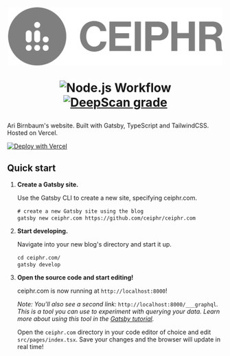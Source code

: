 <!--suppress HtmlDeprecatedAttribute -->
<h1 align="center">
   <a href="https://www.ceiphr.com/">
      <!--suppress CheckImageSize -->
      <img width="500px" alt="Profile Logo" src="readme-banner.png">
   </a>
   
   ![Node.js Workflow](https://github.com/ceiphr/ceiphr.com/actions/workflows/node.js.yml/badge.svg)
   [![DeepScan grade](https://deepscan.io/api/teams/14605/projects/17692/branches/413247/badge/grade.svg?token=a1fa0980263b30233c0ddf1e9c3ed778290db2ee)](https://deepscan.io/dashboard#view=project&tid=14605&pid=17692&bid=413247)
</h1>

Ari Birnbaum's website. Built with Gatsby, TypeScript and TailwindCSS. Hosted on Vercel.

[![Deploy with Vercel](https://vercel.com/button)](https://vercel.com/new/git/external?repository-url=https%3A%2F%2Fgithub.com%2Fceiphr%2Fceiphr.com&project-name=ceiphr&repo-name=ceiphr.com)

## Quick start

1. **Create a Gatsby site.**

   Use the Gatsby CLI to create a new site, specifying ceiphr.com.

   ```shell
   # create a new Gatsby site using the blog
   gatsby new ceiphr.com https://github.com/ceiphr/ceiphr.com
   ```

1. **Start developing.**

   Navigate into your new blog's directory and start it up.

   ```shell
   cd ceiphr.com/
   gatsby develop
   ```

1. **Open the source code and start editing!**

   ceiphr.com is now running at `http://localhost:8000`!

   _Note: You'll also see a second link:_ `http://localhost:8000/___graphql`_. This is a tool you can use to experiment
   with querying your data. Learn more about using this tool in
   the [Gatsby tutorial](https://www.gatsbyjs.org/tutorial/part-five/#introducing-graphiql)._

   Open the `ceiphr.com` directory in your code editor of choice and edit `src/pages/index.tsx`. Save your changes and
   the browser will update in real time!
